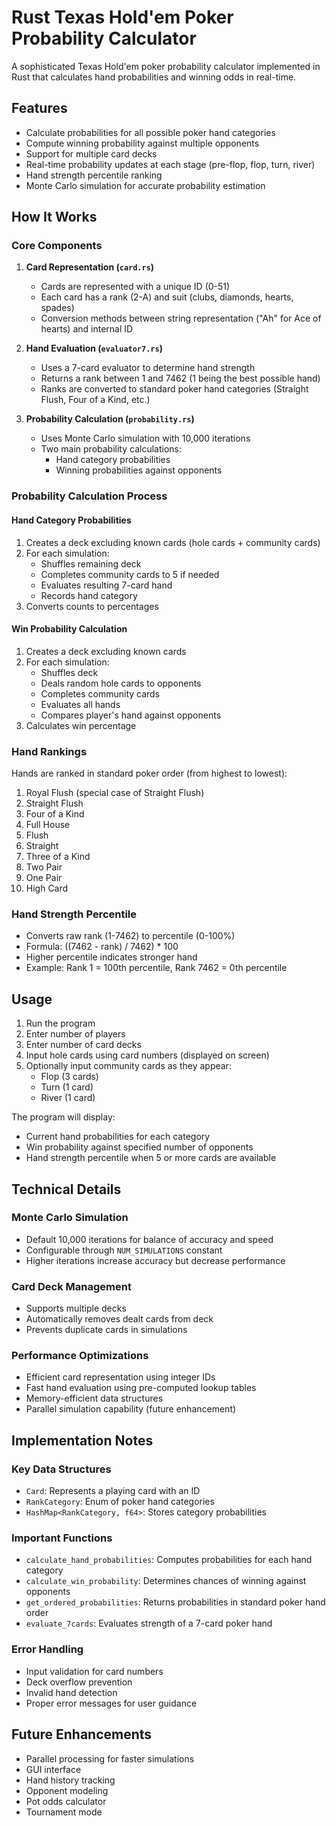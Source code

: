 # Rust Texas Hold'em Poker Probability Calculator

A sophisticated Texas Hold'em poker probability calculator implemented in Rust that calculates hand probabilities and winning odds in real-time.

## Features

- Calculate probabilities for all possible poker hand categories
- Compute winning probability against multiple opponents
- Support for multiple card decks
- Real-time probability updates at each stage (pre-flop, flop, turn, river)
- Hand strength percentile ranking
- Monte Carlo simulation for accurate probability estimation

## How It Works

### Core Components

1. **Card Representation (`card.rs`)**

   - Cards are represented with a unique ID (0-51)
   - Each card has a rank (2-A) and suit (clubs, diamonds, hearts, spades)
   - Conversion methods between string representation ("Ah" for Ace of hearts) and internal ID

2. **Hand Evaluation (`evaluator7.rs`)**

   - Uses a 7-card evaluator to determine hand strength
   - Returns a rank between 1 and 7462 (1 being the best possible hand)
   - Ranks are converted to standard poker hand categories (Straight Flush, Four of a Kind, etc.)

3. **Probability Calculation (`probability.rs`)**
   - Uses Monte Carlo simulation with 10,000 iterations
   - Two main probability calculations:
     - Hand category probabilities
     - Winning probabilities against opponents

### Probability Calculation Process

#### Hand Category Probabilities

1. Creates a deck excluding known cards (hole cards + community cards)
2. For each simulation:
   - Shuffles remaining deck
   - Completes community cards to 5 if needed
   - Evaluates resulting 7-card hand
   - Records hand category
3. Converts counts to percentages

#### Win Probability Calculation

1. Creates a deck excluding known cards
2. For each simulation:
   - Shuffles deck
   - Deals random hole cards to opponents
   - Completes community cards
   - Evaluates all hands
   - Compares player's hand against opponents
3. Calculates win percentage

### Hand Rankings

Hands are ranked in standard poker order (from highest to lowest):

1. Royal Flush (special case of Straight Flush)
2. Straight Flush
3. Four of a Kind
4. Full House
5. Flush
6. Straight
7. Three of a Kind
8. Two Pair
9. One Pair
10. High Card

### Hand Strength Percentile

- Converts raw rank (1-7462) to percentile (0-100%)
- Formula: ((7462 - rank) / 7462) \* 100
- Higher percentile indicates stronger hand
- Example: Rank 1 = 100th percentile, Rank 7462 = 0th percentile

## Usage

1. Run the program
2. Enter number of players
3. Enter number of card decks
4. Input hole cards using card numbers (displayed on screen)
5. Optionally input community cards as they appear:
   - Flop (3 cards)
   - Turn (1 card)
   - River (1 card)

The program will display:

- Current hand probabilities for each category
- Win probability against specified number of opponents
- Hand strength percentile when 5 or more cards are available

## Technical Details

### Monte Carlo Simulation

- Default 10,000 iterations for balance of accuracy and speed
- Configurable through `NUM_SIMULATIONS` constant
- Higher iterations increase accuracy but decrease performance

### Card Deck Management

- Supports multiple decks
- Automatically removes dealt cards from deck
- Prevents duplicate cards in simulations

### Performance Optimizations

- Efficient card representation using integer IDs
- Fast hand evaluation using pre-computed lookup tables
- Memory-efficient data structures
- Parallel simulation capability (future enhancement)

## Implementation Notes

### Key Data Structures

- `Card`: Represents a playing card with an ID
- `RankCategory`: Enum of poker hand categories
- `HashMap<RankCategory, f64>`: Stores category probabilities

### Important Functions

- `calculate_hand_probabilities`: Computes probabilities for each hand category
- `calculate_win_probability`: Determines chances of winning against opponents
- `get_ordered_probabilities`: Returns probabilities in standard poker hand order
- `evaluate_7cards`: Evaluates strength of a 7-card poker hand

### Error Handling

- Input validation for card numbers
- Deck overflow prevention
- Invalid hand detection
- Proper error messages for user guidance

## Future Enhancements

- Parallel processing for faster simulations
- GUI interface
- Hand history tracking
- Opponent modeling
- Pot odds calculator
- Tournament mode

